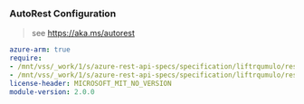 ### AutoRest Configuration

> see https://aka.ms/autorest

``` yaml
azure-arm: true
require:
- /mnt/vss/_work/1/s/azure-rest-api-specs/specification/liftrqumulo/resource-manager/readme.md
- /mnt/vss/_work/1/s/azure-rest-api-specs/specification/liftrqumulo/resource-manager/readme.go.md
license-header: MICROSOFT_MIT_NO_VERSION
module-version: 2.0.0
```